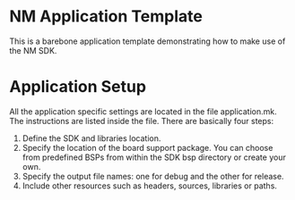 # NM Application Template

This is a barebone application template demonstrating how to make use of the NM SDK.

# Application Setup

All the application specific settings are located in the file application.mk.  The
instructions are listed inside the file.  There are basically four steps:

1. Define the SDK and libraries location.
2. Specify the location of the board support package.  You can choose from predefined
BSPs from within the SDK bsp directory or create your own.
3. Specify the output file names: one for debug and the other for release.
4. Include other resources such as headers, sources, libraries or paths.
